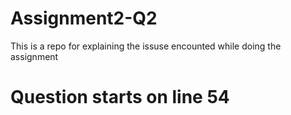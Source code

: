 # Assignment2-Q2
This is a repo for explaining the issuse encounted while doing the assignment
# Question starts on line 54
